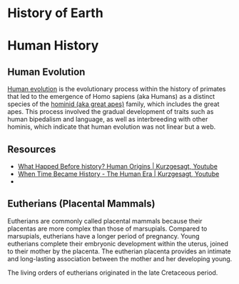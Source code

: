 # History of Earth


# Human History

## Human Evolution
[Human evolution](https://en.wikipedia.org/wiki/Human_evolution) is the evolutionary process within the history of primates that led to the emergence of Homo sapiens (aka Humans) as a distinct species of the [hominid (aka great apes)](https://en.wikipedia.org/wiki/Hominidae) family, which includes the great apes. This process involved the gradual development of traits such as human bipedalism and language, as well as interbreeding with other hominis, which indicate that human evolution was not linear but a web.

## Resources
- [What Happed Before history? Human Origins | Kurzgesagt, Youtube](https://youtu.be/dGiQaabX3_o)
- [When Time Became History - The Human Era | Kurzgesagt, Youtube](https://youtu.be/CWu29PRCUvQ)
- 

## Eutherians (Placental Mammals)
Eutherians are commonly called placental mammals because their placentas are more complex than those of marsupials. Compared to marsupials, eutherians have a longer period of pregnancy. Young eutherians complete their embryonic development within the uterus, joined to their mother by the placenta. The eutherian placenta provides an intimate and long-lasting association between the mother and her developing young.

The living orders of eutherians originated in the late Cretaceous period.